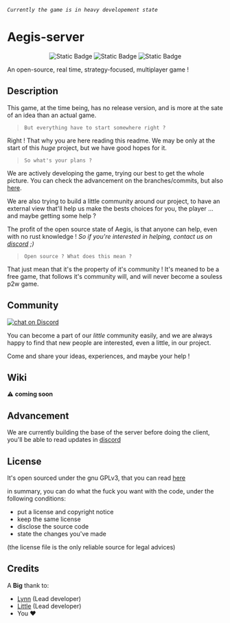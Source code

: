 *`Currently the game is in heavy developement state`*
# Aegis-server
<p align="center">
  <img alt="Static Badge" src="https://img.shields.io/badge/Aegis-0.0.1-darkgreen">
  <img alt="Static Badge" src="https://img.shields.io/badge/build in-rust-red?logo=rust">
  <img alt="Static Badge" src="https://img.shields.io/badge/by-chamallow team-pink">
</p>

An open-source, real time, strategy-focused, multiplayer game !


## Description
This game, at the time being, has no release version, and is more at the sate of an idea than an actual game.

> `But everything have to start somewhere right ?`

Right ! That why you are here reading this readme. We may be only at the start of this *huge* project, but we have good hopes for it.

> `So what's your plans ?`

We are actively developing the game, trying our best to get the whole picture. You can check the advancement on the branches/commits, but also [here](#advancement).

We are also trying to build a little community around our project, to have an external view that'll help us make the bests choices for you, the player ... and maybe getting some help ?

The profit of the open source state of Aegis, is that anyone can help, even with no rust knowledge ! *So if you're interested in helping, contact us on [discord](#community) ;)*

> `Open source ? What does this mean ?`

That just mean that it's the property of it's community ! It's meaned to be a free game, that follows it's community will, and will never become a souless p2w game.

## Community
<p>
  <a href="https://discord.gg/4eECV9tSHA">
    <img src="https://img.shields.io/discord/1205949505187483708?logo=discord" alt="chat on Discord">
  </a>
</p>

You can become a part of our *little* community easily, and we are always happy to find that new people are interested, even a little, in our project.

Come and share your ideas, experiences, and maybe your help !

## Wiki

⚠️ **coming soon**

## Advancement

We are currently building the base of the server before doing the client, you'll be able to read updates in [discord](#community) 

## License

It's open sourced under the gnu GPLv3, that you can read [here](./LICENSE)

in summary, you can do what the fuck you want with the code, under the following conditions:
- put a license and copyright notice
- keep the same license
- disclose the source code
- state the changes you've made

(the license file is the only reliable source for legal advices)


## Credits

A **Big** thank to:
- [Lynn](https://lynn.chamallow.xyz) (Lead developer)
- [Little](https://github.com/lil-evil) (Lead developer)
- You ❤️